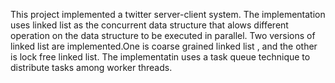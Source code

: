 This project implemented a twitter server-client system.
The implementation uses linked list as the concurrent data structure that alows different operation on the data structure to be executed
in parallel. Two versions of linked list are implemented.One is coarse grained linked list , and the other is lock free linked list.
The implementatin uses a task queue technique to distribute tasks among worker threads.


